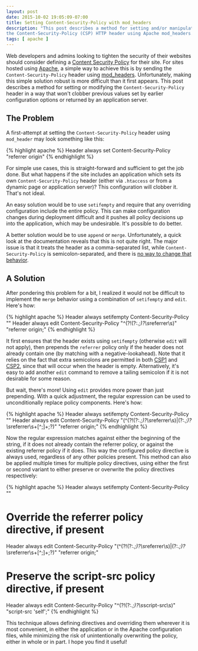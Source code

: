 ```yaml
---
layout: post
date: 2015-10-02 19:05:09-07:00
title: Setting Content-Security-Policy with mod_headers
description: "This post describes a method for setting and/or manipulating \
the Content-Security-Policy (CSP) HTTP header using Apache mod_headers."
tags: [ apache ]
---
```


Web developers and admins looking to tighten the security of their websites
should consider defining a [Content Security
Policy](http://www.w3.org/TR/CSP2/) for their site.  For sites hosted using
[Apache](https://httpd.apache.org/), a simple way to achieve this is by
sending the `Content-Security-Policy` header using
[mod\_headers](https://httpd.apache.org/docs/current/mod/mod_headers.html).
Unfortunately, making this simple solution robust is more difficult than it
first appears.  This post describes a method for setting or modifying the
`Content-Security-Policy` header in a way that won't clobber previous values
set by earlier configuration options or returned by an application server.

<!--more-->

## The Problem

A first-attempt at setting the `Content-Security-Policy` header using
`mod_header` may look something like this:

{% highlight apache %}
Header always set Content-Security-Policy "referrer origin"
{% endhighlight %}

For simple use cases, this is straight-forward and sufficient to get the job
done.  But what happens if the site includes an application which sets its own
`Content-Security-Policy` header (either via `.htaccess` or from a dynamic
page or application server)?  This configuration will clobber it.  That's not
ideal.

An easy solution would be to use `setifempty` and require that any overriding
configuration include the entire policy.  This can make configuration changes
during deployment difficult and it pushes all policy decisions up into the
application, which may be undesirable.  It's possible to do better.

A better solution would be to use `append` or `merge`.  Unfortunately, a quick
look at the documentation reveals that this is not quite right.  The major
issue is that it treats the header as a comma-separated list, while
`Content-Security-Policy` is semicolon-separated, and there is [no way to
change that behavior](https://bz.apache.org/bugzilla/show_bug.cgi?id=58475).

## A Solution

After pondering this problem for a bit, I realized it would not be difficult
to implement the `merge` behavior using a combination of `setifempty` and
`edit`.  Here's how:

{% highlight apache %}
Header always setifempty Content-Security-Policy ""
Header always edit Content-Security-Policy "^(?!(?:.*;)?\s*referrer\s)" "referrer origin;"
{% endhighlight %}

It first ensures that the header exists using `setifempty` (otherwise `edit`
will not apply), then prepends the `referrer` policy only if the header does
not already contain one (by matching with a negative-lookahead).  Note that it
relies on the fact that extra semicolons are permitted in both
[CSP1](http://www.w3.org/TR/CSP/#policy-syntax) and
[CSP2](http://www.w3.org/TR/CSP2/#policy-syntax), since that will occur when
the header is empty.  Alternatively, it's easy to add another `edit` command
to remove a tailing semicolon if it is not desirable for some reason.

But wait, there's more!  Using `edit` provides more power than just
prepending.  With a quick adjustment, the regular expression can be used to
unconditionally replace policy components.  Here's how:

{% highlight apache %}
Header always setifempty Content-Security-Policy ""
Header always edit Content-Security-Policy "(^(?!(?:.*;)?\s*referrer\s)|(?:.*;)?\s*referrer\s+[^;]+;?)" "referrer origin;"
{% endhighlight %}

Now the regular expression matches against either the beginning of the string,
if it does not already contain the referrer policy, or against the existing
referrer policy if it does.  This way the configured policy directive is
always used, regardless of any other policies present.  This method can also
be applied multiple times for multiple policy directives, using either the
first or second variant to either preserve or overwrite the policy directives
respectively:

{% highlight apache %}
Header always setifempty Content-Security-Policy ""
# Override the referrer policy directive, if present
Header always edit Content-Security-Policy "(^(?!(?:.*;)?\s*referrer\s)|(?:.*;)?\s*referrer\s+[^;]+;?)" "referrer origin;"
# Preserve the script-src policy directive, if present
Header always edit Content-Security-Policy "^(?!(?:.*;)?\s*script-src\s)" "script-src 'self';"
{% endhighlight %}

This technique allows defining directives and overriding them wherever it is
most convenient, in either the application or in the Apache configuration
files, while minimizing the risk of unintentionally overwriting the policy,
either in whole or in part.  I hope you find it useful!
